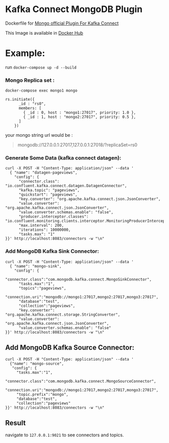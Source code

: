 # Kafka Connect MongoDB Plugin

Dockerfile for [Mongo official Plugin For Kafka Connect](https://github.com/mongodb/mongo-kafka)

This Image is available in [Docker Hub](docker.io/elliminium/kafka-connect-mongodb)

# Example:

run `docker-compose up -d --build`

### Mongo Replica set :

    docker-compose exec mongo1 mongo

    rs.initiate({
          _id : "rs0",
          members: [
            { _id : 0, host : "mongo1:27017", priority: 1.0 },
            { _id : 1, host : "mongo2:27017", priority: 0.5 },
          ]
        })

your mongo string url would be :

> mongodb://127.0.0.1:27017,127.0.0.1:27018/?replicaSet=rs0

### Generate Some Data (kafka connect datagen):

    curl -X POST -H "Content-Type: application/json" --data '
      { "name": "datagen-pageviews",
        "config": {
          "connector.class": "io.confluent.kafka.connect.datagen.DatagenConnector",
          "kafka.topic": "pageviews",
          "quickstart": "pageviews",
          "key.converter": "org.apache.kafka.connect.json.JsonConverter",
          "value.converter": "org.apache.kafka.connect.json.JsonConverter",
          "value.converter.schemas.enable": "false",
          "producer.interceptor.classes": "io.confluent.monitoring.clients.interceptor.MonitoringProducerInterceptor",
          "max.interval": 200,
          "iterations": 10000000,
          "tasks.max": "1"
    }}' http://localhost:8083/connectors -w "\n"

### Add MongoDB Kafka Sink Connector:

    curl -X POST -H "Content-Type: application/json" --data '
      { "name": "mongo-sink",
        "config": {
          "connector.class":"com.mongodb.kafka.connect.MongoSinkConnector",
          "tasks.max":"1",
          "topics":"pageviews",
          "connection.uri":"mongodb://mongo1:27017,mongo2:27017,mongo3:27017",
          "database":"test",
          "collection":"pageviews",
          "key.converter": "org.apache.kafka.connect.storage.StringConverter",
          "value.converter": "org.apache.kafka.connect.json.JsonConverter",
          "value.converter.schemas.enable": "false"
    }}' http://localhost:8083/connectors -w "\n"

## Add MongoDB Kafka Source Connector:

    curl -X POST -H "Content-Type: application/json" --data '
      {"name": "mongo-source",
       "config": {
         "tasks.max":"1",
         "connector.class":"com.mongodb.kafka.connect.MongoSourceConnector",
         "connection.uri":"mongodb://mongo1:27017,mongo2:27017,mongo3:27017",
         "topic.prefix":"mongo",
         "database":"test",
         "collection":"pageviews"
    }}' http://localhost:8083/connectors -w "\n"

## Result

navigate to `127.0.0.1:9021` to see connectors and topics.

